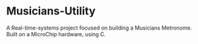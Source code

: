 # Musicians-Utility
A Real-time-systems project focused on building a Musicians Metronome. Built on a MicroChip hardware, using C.
